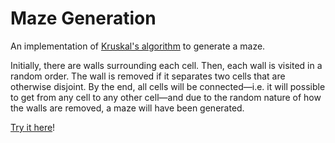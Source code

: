 # Maze Generation
An implementation of [Kruskal's algorithm](https://en.wikipedia.org/wiki/Kruskal%27s_algorithm) to generate a maze.

Initially, there are walls surrounding each cell. Then, each wall is visited in a random order. The wall is removed if it separates two cells that are otherwise disjoint. By the end, all cells will be connected&mdash;i.e. it will possible to get from any cell to any other cell&mdash;and due to the random nature of how the walls are removed, a maze will have been generated.

[Try it here](https://roma0615.github.io/maze_generation/)!
